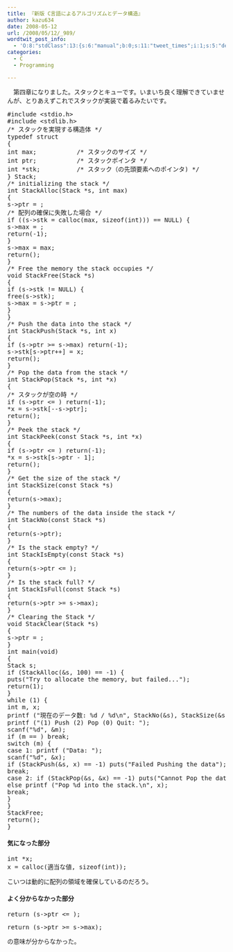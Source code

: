 ```yaml
---
title: 『新版 C言語によるアルゴリズムとデータ構造』
author: kazu634
date: 2008-05-12
url: /2008/05/12/_989/
wordtwit_post_info:
  - 'O:8:"stdClass":13:{s:6:"manual";b:0;s:11:"tweet_times";i:1;s:5:"delay";i:0;s:7:"enabled";i:1;s:10:"separation";s:2:"60";s:7:"version";s:3:"3.7";s:14:"tweet_template";b:0;s:6:"status";i:2;s:6:"result";a:0:{}s:13:"tweet_counter";i:2;s:13:"tweet_log_ids";a:1:{i:0;i:4005;}s:9:"hash_tags";a:0:{}s:8:"accounts";a:1:{i:0;s:7:"kazu634";}}'
categories:
  - C
  - Programming

---
```

<div class="section">
<p>
    　第四章になりました。スタックとキューです。いまいち良く理解できていませんが、とりあえずこれでスタックが実装で着るみたいです。
</p>
  
<pre class="syntax-highlight">
<span class="synPreProc">#include </span><span class="synConstant">&#60;stdio.h&#62;</span>
<span class="synPreProc">#include </span><span class="synConstant">&#60;stdlib.h&#62;</span>
<span class="synComment">/* スタックを実現する構造体 */</span>
<span class="synType">typedef</span> <span class="synType">struct</span>
{
<span class="synType">int</span> max; 			<span class="synComment">/* スタックのサイズ */</span>
<span class="synType">int</span> ptr;			<span class="synComment">/* スタックポインタ */</span>
<span class="synType">int</span> *stk;			<span class="synComment">/* スタック（の先頭要素へのポインタ) */</span>
} Stack;
<span class="synComment">/* initializing the stack */</span>
<span class="synType">int</span> StackAlloc(Stack *s, <span class="synType">int</span> max)
{
s-&#62;ptr = <span class="synConstant"></span>;
<span class="synComment">/* 配列の確保に失敗した場合 */</span>
<span class="synStatement">if</span> ((s-&#62;stk = calloc(max, <span class="synStatement">sizeof</span>(<span class="synType">int</span>))) == <span class="synConstant">NULL</span>) {
s-&#62;max = <span class="synConstant"></span>;
<span class="synStatement">return</span>(-<span class="synConstant">1</span>);
}
s-&#62;max = max;
<span class="synStatement">return</span>(<span class="synConstant"></span>);
}
<span class="synComment">/* Free the memory the stack occupies */</span>
<span class="synType">void</span> StackFree(Stack *s)
{
<span class="synStatement">if</span> (s-&#62;stk != <span class="synConstant">NULL</span>) {
free(s-&#62;stk);
s-&#62;max = s-&#62;ptr = <span class="synConstant"></span>;
}
}
<span class="synComment">/* Push the data into the stack */</span>
<span class="synType">int</span> StackPush(Stack *s, <span class="synType">int</span> x)
{
<span class="synStatement">if</span> (s-&#62;ptr &#62;= s-&#62;max) <span class="synStatement">return</span>(-<span class="synConstant">1</span>);
s-&#62;stk[s-&#62;ptr++] = x;
<span class="synStatement">return</span>(<span class="synConstant"></span>);
}
<span class="synComment">/* Pop the data from the stack */</span>
<span class="synType">int</span> StackPop(Stack *s, <span class="synType">int</span> *x)
{
<span class="synComment">/* スタックが空の時 */</span>
<span class="synStatement">if</span> (s-&#62;ptr &#60;= <span class="synConstant"></span>) <span class="synStatement">return</span>(-<span class="synConstant">1</span>);
*x = s-&#62;stk[--s-&#62;ptr];
<span class="synStatement">return</span>(<span class="synConstant"></span>);
}
<span class="synComment">/* Peek the stack */</span>
<span class="synType">int</span> StackPeek(<span class="synType">const</span> Stack *s, <span class="synType">int</span> *x)
{
<span class="synStatement">if</span> (s-&#62;ptr &#60;= <span class="synConstant"></span>) <span class="synStatement">return</span>(-<span class="synConstant">1</span>);
*x = s-&#62;stk[s-&#62;ptr - <span class="synConstant">1</span>];
<span class="synStatement">return</span>(<span class="synConstant"></span>);
}
<span class="synComment">/* Get the size of the stack */</span>
<span class="synType">int</span> StackSize(<span class="synType">const</span> Stack *s)
{
<span class="synStatement">return</span>(s-&#62;max);
}
<span class="synComment">/* The numbers of the data inside the stack */</span>
<span class="synType">int</span> StackNo(<span class="synType">const</span> Stack *s)
{
<span class="synStatement">return</span>(s-&#62;ptr);
}
<span class="synComment">/* Is the stack empty? */</span>
<span class="synType">int</span> StackIsEmpty(<span class="synType">const</span> Stack *s)
{
<span class="synStatement">return</span>(s-&#62;ptr &#60;= <span class="synConstant"></span>);
}
<span class="synComment">/* Is the stack full? */</span>
<span class="synType">int</span> StackIsFull(<span class="synType">const</span> Stack *s)
{
<span class="synStatement">return</span>(s-&#62;ptr &#62;= s-&#62;max);
}
<span class="synComment">/* Clearing the Stack */</span>
<span class="synType">void</span> StackClear(Stack *s)
{
s-&#62;ptr = <span class="synConstant"></span>;
}
<span class="synType">int</span> main(<span class="synType">void</span>)
{
Stack s;
<span class="synStatement">if</span> (StackAlloc(&#38;s, <span class="synConstant">100</span>) == -<span class="synConstant">1</span>) {
puts(<span class="synConstant">&#34;Try to allocate the memory, but failed...&#34;</span>);
<span class="synStatement">return</span>(<span class="synConstant">1</span>);
}
<span class="synStatement">while</span> (<span class="synConstant">1</span>) {
<span class="synType">int</span> m, x;
printf (<span class="synConstant">&#34;現在のデータ数: </span><span class="synSpecial">%d</span><span class="synConstant"> / </span><span class="synSpecial">%d\n</span><span class="synConstant">&#34;</span>, StackNo(&#38;s), StackSize(&#38;s));
printf (<span class="synConstant">&#34;(1) Push (2) Pop (0) Quit: &#34;</span>);
scanf(<span class="synConstant">&#34;</span><span class="synSpecial">%d</span><span class="synConstant">&#34;</span>, &#38;m);
<span class="synStatement">if</span> (m == <span class="synConstant"></span>) <span class="synStatement">break</span>;
<span class="synStatement">switch</span> (m) {
<span class="synStatement">case</span> <span class="synConstant">1</span>: printf (<span class="synConstant">&#34;Data: &#34;</span>);
scanf(<span class="synConstant">&#34;</span><span class="synSpecial">%d</span><span class="synConstant">&#34;</span>, &#38;x);
<span class="synStatement">if</span> (StackPush(&#38;s, x) == -<span class="synConstant">1</span>) puts(<span class="synConstant">&#34;Failed Pushing the data&#34;</span>);
<span class="synStatement">break</span>;
<span class="synStatement">case</span> <span class="synConstant">2</span>: <span class="synStatement">if</span> (StackPop(&#38;s, &#38;x) == -<span class="synConstant">1</span>) puts(<span class="synConstant">&#34;Cannot Pop the data&#34;</span>);
<span class="synStatement">else</span> printf (<span class="synConstant">&#34;Pop </span><span class="synSpecial">%d</span><span class="synConstant"> into the stack.</span><span class="synSpecial">\n</span><span class="synConstant">&#34;</span>, x);
<span class="synStatement">break</span>;
}
}
StackFree;
<span class="synStatement">return</span>(<span class="synConstant"></span>);
}
</pre>
  
<h4>
    気になった部分
</h4>
  
<pre class="syntax-highlight">
<span class="synType">int</span> *x;
x = calloc(適当な値, <span class="synStatement">sizeof</span>(<span class="synType">int</span>));
</pre>
  
<p>
    こいつは動的に配列の領域を確保しているのだろう。
</p>
  
<h4>
    よく分からなかった部分
</h4>
  
<pre class="syntax-highlight">
<span class="synStatement">return</span> (s-&#62;ptr &#60;= <span class="synConstant"></span>);
</pre>
  
<pre class="syntax-highlight">
<span class="synStatement">return</span> (s-&#62;ptr &#62;= s-&#62;max);
</pre>
  
<p>
    の意味が分からなかった。
</p>
</div>